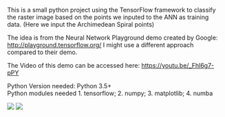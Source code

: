 This is a small python project using the TensorFlow framework to classify the raster image based on the points we inputed to the ANN as training data. (Here we input the Archimedean Spiral points)

The idea is from the Neural Network Playground demo created by Google: http://playground.tensorflow.org/ I might use a different approach compared to their demo.

The Video of this demo can be accessed here: https://youtu.be/_Fhl6g7-pPY

Python Version needed: Python 3.5+  
Python modules needed 1. tensorflow; 2. numpy; 3. matplotlib; 4. numba

<a href="#"><img src="https://lh5.googleusercontent.com/KVaPnLtoaQOGMzvACI-MJgh7oJpJavKdDyuEJEeSyhQ8SIqH1vNwJXVXnlS0qo9ztKrBk1ofcHgLyb_48xhu=w2878-h1376"></a>
<a><img src="https://i.imgflip.com/1zed9p.gif"></a>
